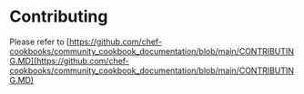 # Contributing

Please refer to
[https://github.com/chef-cookbooks/community_cookbook_documentation/blob/main/CONTRIBUTING.MD](https://github.com/chef-cookbooks/community_cookbook_documentation/blob/main/CONTRIBUTING.MD)

